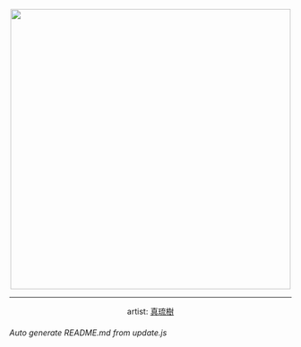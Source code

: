 
<p align="center">
  <img width="500" src="https://nekos.best/api/v2/neko/0036.png">
  <hr/>
  <center>
    artist: <a href="https://seiga.nicovideo.jp/seiga/im2557712">真琉樹</a>
  </center>
</p>


###### Auto generate README.md from update.js

